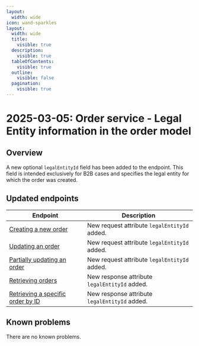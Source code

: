 ```yaml
---
layout:
  width: wide
icon: wand-sparkles
layout:
  width: wide 
  title:
    visible: true
  description:
    visible: true
  tableOfContents:
    visible: true
  outline:
    visible: false
  pagination:
    visible: true
---
```

# 2025-03-05: Order service - Legal Entity information in the order model

## Overview

A new optional `legalEntityId` field has been added to the endpoint.
This field is intended exclusively for B2B cases and specifies the legal entity for which the order was created.

## Updated endpoints

| Endpoint                                                                                            | Description                                     |
|-----------------------------------------------------------------------------------------------------|-------------------------------------------------|
| [Creating a new order](https://developer.emporix.io/api-references/api-guides/orders/order/api-reference/orders-tenant-managed#post-order-v2-tenant-salesorders)                  | New request attribute `legalEntityId` added.  |
| [Updating an order](https://developer.emporix.io/api-references/api-guides/orders/order/api-reference/orders-tenant-managed#put-order-v2-tenant-salesorders-orderid)                               | New request attribute `legalEntityId` added.  |
| [Partially updating an order](https://developer.emporix.io/api-references/api-guides/orders/order/api-reference/orders-tenant-managed#put-order-v2-tenant-salesorders-orderid)           | New request attribute `legalEntityId` added.  |
| [Retrieving orders](https://developer.emporix.io/api-references/api-guides/orders/order/api-reference/orders-tenant-managed#get-order-v2-tenant-salesorders)                     | New response attribute `legalEntityId` added.  |
| [Retrieving a specific order by ID](https://developer.emporix.io/api-references/api-guides/orders/order/api-reference/orders-tenant-managed#get-order-v2-tenant-salesorders-orderid)    | New response attribute `legalEntityId` added.  |

## Known problems

There are no known problems.